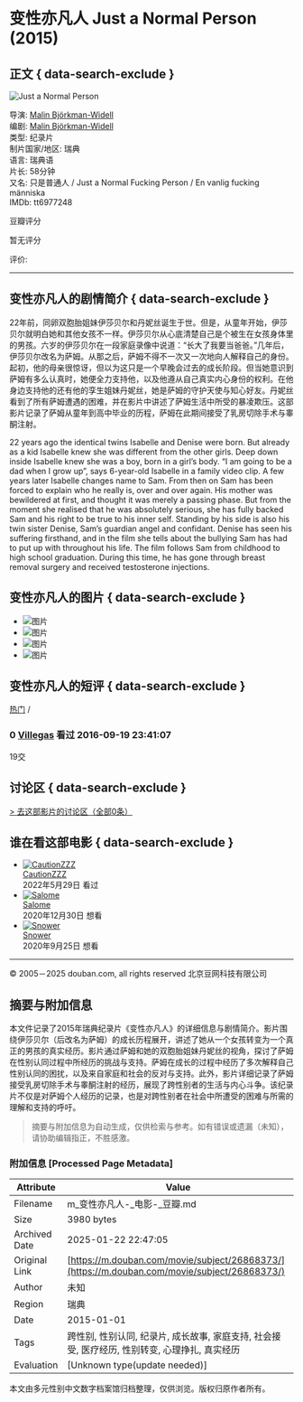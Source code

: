 # 变性亦凡人 Just a Normal Person (2015)

## 正文 { data-search-exclude }


![Just a Normal Person](https://img3.doubanio.com/view/photo/s_ratio_poster/public/p2593825342.webp)

导演: [Malin Björkman-Widell](https://subject_search?search_text=Malin%20Björkman-Widell)  
编剧: [Malin Björkman-Widell](https://subject_search?search_text=Malin%20Björkman-Widell)  
类型: 纪录片  
制片国家/地区: 瑞典  
语言: 瑞典语  
片长: 58分钟  
又名: 只是普通人 / Just a Normal Fucking Person / En vanlig fucking människa  
IMDb: tt6977248  

豆瓣评分

暂无评分

评价:

---

## 变性亦凡人的剧情简介 { data-search-exclude }

22年前，同卵双胞胎姐妹伊莎贝尔和丹妮丝诞生于世。但是，从童年开始，伊莎贝尔就明白她和其他女孩不一样。伊莎贝尔从心底清楚自己是个被生在女孩身体里的男孩。六岁的伊莎贝尔在一段家庭录像中说道：“长大了我要当爸爸。”几年后，伊莎贝尔改名为萨姆。从那之后，萨姆不得不一次又一次地向人解释自己的身份。起初，他的母亲很惊讶，但以为这只是一个早晚会过去的成长阶段。但当她意识到萨姆有多么认真时，她便全力支持他，以及他遵从自己真实内心身份的权利。在他身边支持他的还有他的孪生姐妹丹妮丝，她是萨姆的守护天使与知心好友。丹妮丝看到了所有萨姆遭遇的困难，并在影片中讲述了萨姆生活中所受的暴凌欺压。这部影片记录了萨姆从童年到高中毕业的历程，萨姆在此期间接受了乳房切除手术与睾酮注射。

22 years ago the identical twins Isabelle and Denise were born. But already as a kid Isabelle knew she was different from the other girls. Deep down inside Isabelle knew she was a boy, born in a girl’s body. “I am going to be a dad when I grow up”, says 6-year-old Isabelle in a family video clip. A few years later Isabelle changes name to Sam. From then on Sam has been forced to explain who he really is, over and over again. His mother was bewildered at first, and thought it was merely a passing phase. But from the moment she realised that he was absolutely serious, she has fully backed Sam and his right to be true to his inner self. Standing by his side is also his twin sister Denise, Sam’s guardian angel and confidant. Denise has seen his suffering firsthand, and in the film she tells about the bullying Sam has had to put up with throughout his life. The film follows Sam from childhood to high school graduation. During this time, he has gone through breast removal surgery and received testosterone injections.

## 变性亦凡人的图片 { data-search-exclude }

- ![图片](https://img9.doubanio.com/view/photo/sqxs/public/p2378137996.webp)
- ![图片](https://img3.doubanio.com/view/photo/sqxs/public/p2593825342.webp)
- ![图片](https://img1.doubanio.com/view/photo/sqxs/public/p2593824829.webp)
- ![图片](https://img3.doubanio.com/view/photo/sqxs/public/p2535384577.webp)

## 变性亦凡人的短评 { data-search-exclude }

[热门](comments) / 

### 0 [Villegas](https://www.douban.com/people/2721871/) 看过 2016-09-19 23:41:07

19交

## 讨论区 { data-search-exclude }

[> 去这部影片的讨论区（全部0条）](https://subject/26868373/discussion/)

## 谁在看这部电影 { data-search-exclude }

- [![CautionZZZ](https://img3.doubanio.com/icon/u210293484-2.jpg)](https://www.douban.com/people/210293484/)  
  [CautionZZZ](https://www.douban.com/people/210293484/)  
  2022年5月29日 看过
- [![Salome](https://img9.doubanio.com/icon/u148588601-5.jpg)](https://www.douban.com/people/148588601/)  
  [Salome](https://www.douban.com/people/148588601/)  
  2020年12月30日 想看
- [![Snower](https://img2.doubanio.com/icon/u55529437-11.jpg)](https://www.douban.com/people/55529437/)  
  [Snower](https://www.douban.com/people/55529437/)  
  2020年9月25日 想看

---

© 2005－2025 douban.com, all rights reserved 北京豆网科技有限公司
<!-- tcd_original_link https://m.douban.com/movie/subject/26868373/ -->


## 摘要与附加信息

<!-- tcd_abstract -->
本文件记录了2015年瑞典纪录片《变性亦凡人》的详细信息与剧情简介。影片围绕伊莎贝尔（后改名为萨姆）的成长历程展开，讲述了她从一个女孩转变为一个真正的男孩的真实经历。影片通过萨姆和她的双胞胎姐妹丹妮丝的视角，探讨了萨姆在性别认同过程中所经历的挑战与支持。萨姆在成长的过程中经历了多次解释自己性别认同的困扰，以及来自家庭和社会的反对与支持。此外，影片详细记录了萨姆接受乳房切除手术与睾酮注射的经历，展现了跨性别者的生活与内心斗争。该纪录片不仅是对萨姆个人经历的记录，也是对跨性别者在社会中所遭受的困难与所需的理解和支持的呼吁。
<!-- tcd_abstract_end -->

> 摘要与附加信息为自动生成，仅供检索与参考。如有错误或遗漏（未知），请协助编辑指正，不胜感激。

### 附加信息 [Processed Page Metadata]

| Attribute       | Value                                  |
|-----------------|----------------------------------------|
| Filename        | m_变性亦凡人-_电影-_豆瓣.md                             |
| Size            | 3980 bytes                           |
| Archived Date   | 2025-01-22 22:47:05                             |
| Original Link   | [https://m.douban.com/movie/subject/26868373/](https://m.douban.com/movie/subject/26868373/)                       |
| Author          | 未知                               |
| Region          | 瑞典                               |
| Date            | 2015-01-01                                 |
| Tags            | 跨性别, 性别认同, 纪录片, 成长故事, 家庭支持, 社会接受, 医疗经历, 性别转变, 心理挣扎, 真实经历                                 |
| Evaluation            | [Unknown type(update needed)]                                 |
<!-- tcd_table_end -->

本文由多元性别中文数字档案馆归档整理，仅供浏览。版权归原作者所有。
